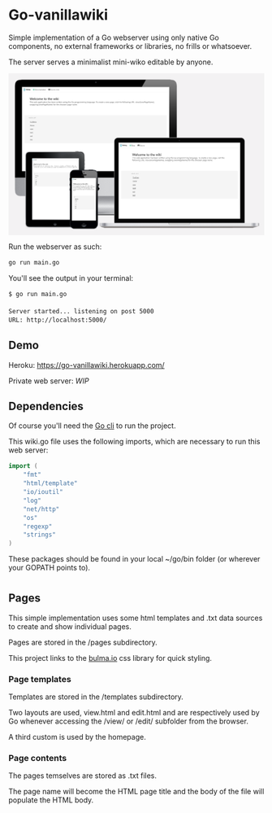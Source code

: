 # Go-vanillawiki

Simple implementation of a Go webserver using only native Go components, no external frameworks or libraries, no frills or whatsoever.

The server serves a minimalist mini-wiko editable by anyone.


<img align="center" src="docs/devices-mock-screenshot.PNG">

Run the webserver as such:

```bash
go run main.go
```

You'll see the output in your terminal:
```bash
$ go run main.go

Server started... listening on post 5000
URL: http://localhost:5000/
```

## Demo

Heroku: https://go-vanillawiki.herokuapp.com/

Private web server: _WIP_

## Dependencies

Of course you'll need the [Go cli](https://golang.org/dl/) to run the project.

This wiki.go file uses the following imports, which are necessary to run this web server:

```go
import (
	"fmt"
	"html/template"
	"io/ioutil"
	"log"
	"net/http"
	"os"
	"regexp"
	"strings"
)
```

These packages should be found in your local ~/go/bin folder (or wherever your GOPATH points to).

#

## Pages 

This simple implementation uses some html templates and .txt data sources to create and show individual pages.

Pages are stored in the /pages subdirectory.

This project links to the [bulma.io](https://bulma.io) css library for quick styling.

### Page templates

Templates are stored in the /templates subdirectory.

Two layouts are used, view.html and edit.html and are respectively used by Go whenever accessing the /view/ or /edit/ subfolder from the browser.

A third custom is used by the homepage.

### Page contents

The pages temselves are stored as .txt files.

The page name will become the HTML page title and the body of the file will populate the HTML body.